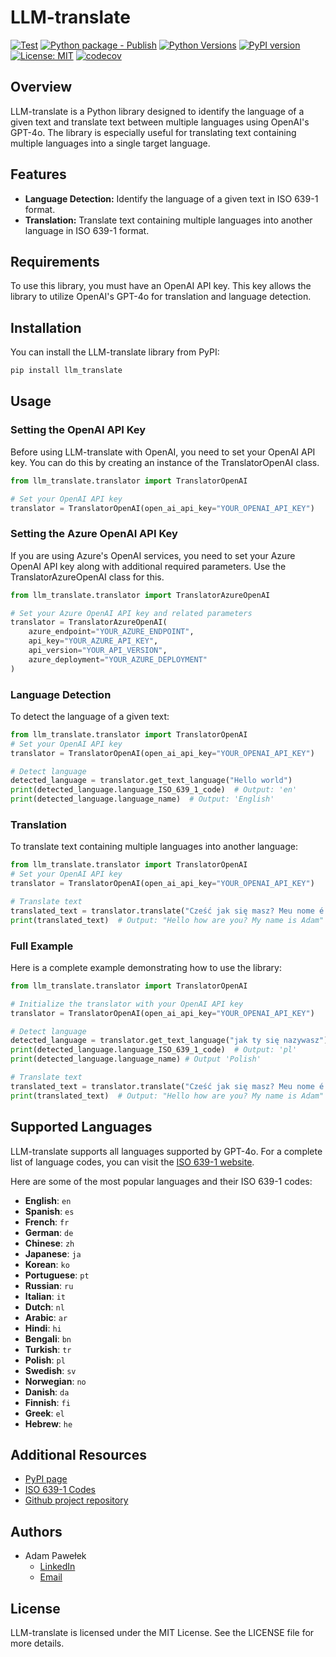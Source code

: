 # LLM-translate
[![Test](https://github.com/adam-pawelek/LLM-translate/actions/workflows/test.yml/badge.svg)](https://github.com/adam-pawelek/LLM-translate/actions/workflows/test.yml)
[![Python package - Publish](https://github.com/adam-pawelek/LLM-translate/actions/workflows/publish.yml/badge.svg)](https://github.com/adam-pawelek/LLM-translate/actions/workflows/publish.yml)
[![Python Versions](https://img.shields.io/badge/Python-3.10%20|%203.11%20|%203.12-blue)](https://www.python.org/)
[![PyPI version](https://img.shields.io/pypi/v/llm_translate)](https://pypi.org/project/llm_translate/)
[![License: MIT](https://img.shields.io/badge/License-MIT-yellow.svg)](https://opensource.org/licenses/MIT)
[![codecov](https://codecov.io/github/adam-pawelek/LLM-translate/graph/badge.svg?token=WCQOJC032S)](https://codecov.io/github/adam-pawelek/LLM-translate)
## Overview

LLM-translate is a Python library designed to identify the language of a given text and translate text between multiple languages using OpenAI's GPT-4o. The library is especially useful for translating text containing multiple languages into a single target language.

## Features

- **Language Detection:** Identify the language of a given text in ISO 639-1 format.
- **Translation:** Translate text containing multiple languages into another language in ISO 639-1 format.

## Requirements

To use this library, you must have an OpenAI API key. This key allows the library to utilize OpenAI's GPT-4o for translation and language detection.



## Installation

You can install the LLM-translate library from PyPI:

```bash
pip install llm_translate
```

## Usage

### Setting the OpenAI API Key

Before using LLM-translate with OpenAI, you need to set your OpenAI API key. You can do this by creating an instance of the TranslatorOpenAI class.
```python
from llm_translate.translator import TranslatorOpenAI

# Set your OpenAI API key
translator = TranslatorOpenAI(open_ai_api_key="YOUR_OPENAI_API_KEY")

```

### Setting the Azure OpenAI API Key

If you are using Azure's OpenAI services, you need to set your Azure OpenAI API key along with additional required parameters. Use the TranslatorAzureOpenAI class for this.
```python
from llm_translate.translator import TranslatorAzureOpenAI

# Set your Azure OpenAI API key and related parameters
translator = TranslatorAzureOpenAI(
    azure_endpoint="YOUR_AZURE_ENDPOINT",
    api_key="YOUR_AZURE_API_KEY",
    api_version="YOUR_API_VERSION",
    azure_deployment="YOUR_AZURE_DEPLOYMENT"
)

```


### Language Detection

To detect the language of a given text:

```python
from llm_translate.translator import TranslatorOpenAI
# Set your OpenAI API key
translator = TranslatorOpenAI(open_ai_api_key="YOUR_OPENAI_API_KEY")

# Detect language
detected_language = translator.get_text_language("Hello world")
print(detected_language.language_ISO_639_1_code)  # Output: 'en'
print(detected_language.language_name)  # Output: 'English'

```

### Translation

To translate text containing multiple languages into another language:

```python
from llm_translate.translator import TranslatorOpenAI
# Set your OpenAI API key
translator = TranslatorOpenAI(open_ai_api_key="YOUR_OPENAI_API_KEY")

# Translate text
translated_text = translator.translate("Cześć jak się masz? Meu nome é Adam", "en")
print(translated_text)  # Output: "Hello how are you? My name is Adam"
```


### Full Example

Here is a complete example demonstrating how to use the library:

```python
from llm_translate.translator import TranslatorOpenAI

# Initialize the translator with your OpenAI API key
translator = TranslatorOpenAI(open_ai_api_key="YOUR_OPENAI_API_KEY")

# Detect language
detected_language = translator.get_text_language("jak ty się nazywasz")
print(detected_language.language_ISO_639_1_code)  # Output: 'pl'
print(detected_language.language_name) # Output 'Polish'

# Translate text
translated_text = translator.translate("Cześć jak się masz? Meu nome é Adam", "en")
print(translated_text)  # Output: "Hello how are you? My name is Adam"

```

## Supported Languages

LLM-translate supports all languages supported by GPT-4o. For a complete list of language codes, you can visit the [ISO 639-1 website](https://localizely.com/iso-639-1-list/).

Here are some of the most popular languages and their ISO 639-1 codes:

- **English**: `en`
- **Spanish**: `es`
- **French**: `fr`
- **German**: `de`
- **Chinese**: `zh`
- **Japanese**: `ja`
- **Korean**: `ko`
- **Portuguese**: `pt`
- **Russian**: `ru`
- **Italian**: `it`
- **Dutch**: `nl`
- **Arabic**: `ar`
- **Hindi**: `hi`
- **Bengali**: `bn`
- **Turkish**: `tr`
- **Polish**: `pl`
- **Swedish**: `sv`
- **Norwegian**: `no`
- **Danish**: `da`
- **Finnish**: `fi`
- **Greek**: `el`
- **Hebrew**: `he`

## Additional Resources

- [PyPI page](https://pypi.org/project/llm_translate/)
- [ISO 639-1 Codes](https://localizely.com/iso-639-1-list/)
- [Github project repository](https://github.com/adam-pawelek/LLM-translate)

## Authors
- Adam Pawełek  
  - [LinkedIn](https://www.linkedin.com/in/adam-roman-pawelek/)  
  - [Email](mailto:adam.pwk@outlook.com)
  


## License

LLM-translate is licensed under the MIT License. See the LICENSE file for more details.


